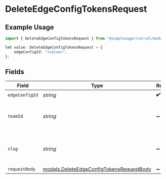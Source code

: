 # DeleteEdgeConfigTokensRequest

## Example Usage

```typescript
import { DeleteEdgeConfigTokensRequest } from "@simplesagar/vercel/models/deleteedgeconfigtokensop.js";

let value: DeleteEdgeConfigTokensRequest = {
    edgeConfigId: "<value>",
};
```

## Fields

| Field                                                                                      | Type                                                                                       | Required                                                                                   | Description                                                                                |
| ------------------------------------------------------------------------------------------ | ------------------------------------------------------------------------------------------ | ------------------------------------------------------------------------------------------ | ------------------------------------------------------------------------------------------ |
| `edgeConfigId`                                                                             | *string*                                                                                   | :heavy_check_mark:                                                                         | N/A                                                                                        |
| `teamId`                                                                                   | *string*                                                                                   | :heavy_minus_sign:                                                                         | The Team identifier to perform the request on behalf of.                                   |
| `slug`                                                                                     | *string*                                                                                   | :heavy_minus_sign:                                                                         | The Team slug to perform the request on behalf of.                                         |
| `requestBody`                                                                              | [models.DeleteEdgeConfigTokensRequestBody](../models/deleteedgeconfigtokensrequestbody.md) | :heavy_minus_sign:                                                                         | N/A                                                                                        |